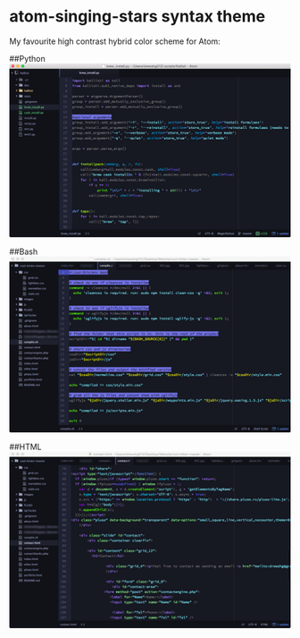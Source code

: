 # atom-singing-stars syntax theme

My favourite high contrast hybrid color scheme for Atom:

##Python
![Singing Stars Screenshot](imgs/python.png)

##Bash
![Singing Stars Screenshot](imgs/bash.png)

##HTML
![Singing Stars Screenshot](imgs/html.png)
